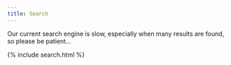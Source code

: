 ```yaml
---
title: Search
---
```

Our current search engine is slow, especially when many results are found,
so please be patient...

{% include search.html %}
